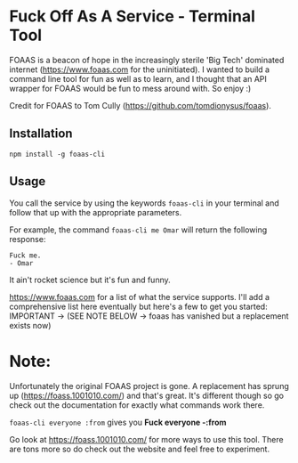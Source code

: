 # Fuck Off As A Service - Terminal Tool
FOAAS is a beacon of hope in the increasingly sterile 'Big Tech' dominated internet (https://www.foaas.com for the uninitiated). I wanted to build a command line tool for fun as well as to learn, and I thought that an API wrapper for FOAAS would be fun to mess around with. So enjoy :)

Credit for FOAAS to Tom Cully (https://github.com/tomdionysus/foaas).

## Installation

```
npm install -g foaas-cli
```

## Usage

You call the service by using the keywords ```foaas-cli``` in your terminal and follow that up with the appropriate parameters. 

For example, the command ```foaas-cli me Omar``` will return the following response:

```
Fuck me.
- Omar
```

It ain't rocket science but it's fun and funny.

https://www.foaas.com for a list of what the service supports. I'll add a comprehensive list here eventually but here's a few to get you started:
IMPORTANT ->  (SEE NOTE BELOW -> foaas has vanished but a replacement exists now)

# Note:
Unfortunately the original FOAAS project is gone. A replacement has sprung up (https://foass.1001010.com/) and that's great. It's different though so go check out the documentation for exactly what commands work there.


```foaas-cli everyone :from``` gives you **Fuck everyone -:from** 

Go look at https://foass.1001010.com/ for more ways to use this tool. There are tons more so do check out the website and feel free to experiment.


